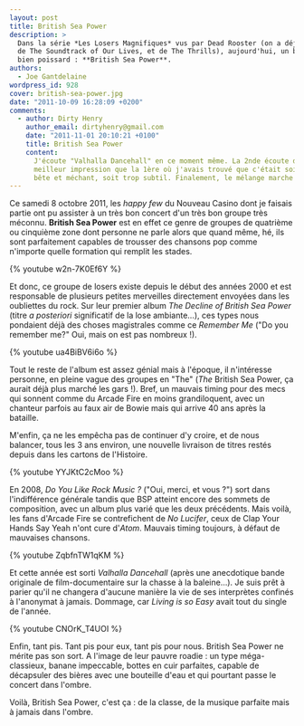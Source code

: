 ```yaml
---
layout: post
title: British Sea Power
description: >
  Dans la série *Les Losers Magnifiques* vus par Dead Rooster (on a déjà parlé
  de The Soundtrack of Our Lives, et de The Thrills), aujourd'hui, un bon groupe
  bien poissard : **British Sea Power**.
authors:
  - Joe Gantdelaine
wordpress_id: 928
cover: british-sea-power.jpg
date: "2011-10-09 16:28:09 +0200"
comments:
  - author: Dirty Henry
    author_email: dirtyhenry@gmail.com
    date: "2011-11-01 20:10:21 +0100"
    title: British Sea Power
    content:
      J'écoute "Valhalla Dancehall" en ce moment même. La 2nde écoute donne une
      meilleur impression que la 1ère où j'avais trouvé que c'était soit trop
      bête et méchant, soit trop subtil. Finalement, le mélange marche bien.
---
```


Ce samedi 8 octobre 2011, les _happy few_ du Nouveau Casino dont je faisais
partie ont pu assister à un très bon concert d'un très bon groupe très méconnu.
**British Sea Power** est en effet ce genre de groupes de quatrième ou cinquième
zone dont personne ne parle alors que quand même, hé, ils sont parfaitement
capables de trousser des chansons pop comme n'importe quelle formation qui
remplit les stades.

{% youtube w2n-7K0Ef6Y %}

Et donc, ce groupe de losers existe depuis le début des années 2000 et est
responsable de plusieurs petites merveilles directement envoyées dans les
oubliettes du rock. Sur leur premier album _The Decline of British Sea Power_
(titre _a posteriori_ significatif de la lose ambiante…), ces types nous
pondaient déjà des choses magistrales comme ce _Remember Me_ ("Do you remember
me?" Oui, mais on est pas nombreux !).

{% youtube ua4BiBV6i6o %}

Tout le reste de l'album est assez génial mais à l'époque, il n'intéresse
personne, en pleine vague des groupes en "The" (_The_ British Sea Power, ça
aurait déjà plus marché les gars !). Bref, un mauvais timing pour des mecs qui
sonnent comme du Arcade Fire en moins grandiloquent, avec un chanteur parfois au
faux air de Bowie mais qui arrive 40 ans après la bataille.

M'enfin, ça ne les empêcha pas de continuer d'y croire, et de nous balancer,
tous les 3 ans environ, une nouvelle livraison de titres restés depuis dans les
cartons de l'Histoire.

{% youtube YYJKtC2cMoo %}

En 2008, _Do You Like Rock Music ?_ ("Oui, merci, et vous ?") sort dans
l'indifférence générale tandis que BSP atteint encore des sommets de
composition, avec un album plus varié que les deux précédents. Mais voilà, les
fans d'Arcade Fire se contrefichent de _No Lucifer_, ceux de Clap Your Hands Say
Yeah n'ont cure d'_Atom_. Mauvais timing toujours, à défaut de mauvaises
chansons.

{% youtube ZqbfnTW1qKM %}

Et cette année est sorti _Valhalla Dancehall_ (après une anecdotique bande
originale de film-documentaire sur la chasse à la baleine…). Je suis prêt à
parier qu'il ne changera d'aucune manière la vie de ses interprètes confinés à
l'anonymat à jamais. Dommage, car _Living is so Easy_ avait tout du single de
l'année.

{% youtube CNOrK_T4UOI %}

Enfin, tant pis. Tant pis pour eux, tant pis pour nous. British Sea Power ne
mérite pas son sort. A l'image de leur pauvre roadie : un type méga-classieux,
banane impeccable, bottes en cuir parfaites, capable de décapsuler des bières
avec une bouteille d'eau et qui pourtant passe le concert dans l'ombre.

Voilà, British Sea Power, c'est ça : de la classe, de la musique parfaite mais à
jamais dans l'ombre.
